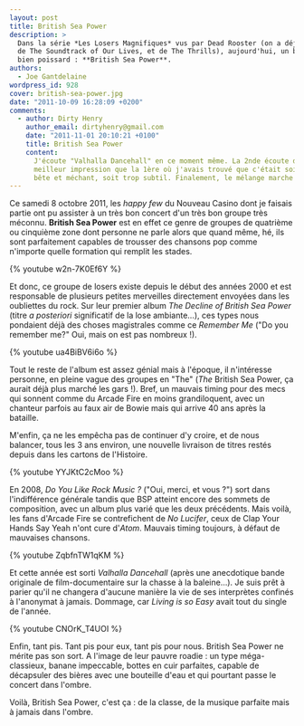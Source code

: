 ```yaml
---
layout: post
title: British Sea Power
description: >
  Dans la série *Les Losers Magnifiques* vus par Dead Rooster (on a déjà parlé
  de The Soundtrack of Our Lives, et de The Thrills), aujourd'hui, un bon groupe
  bien poissard : **British Sea Power**.
authors:
  - Joe Gantdelaine
wordpress_id: 928
cover: british-sea-power.jpg
date: "2011-10-09 16:28:09 +0200"
comments:
  - author: Dirty Henry
    author_email: dirtyhenry@gmail.com
    date: "2011-11-01 20:10:21 +0100"
    title: British Sea Power
    content:
      J'écoute "Valhalla Dancehall" en ce moment même. La 2nde écoute donne une
      meilleur impression que la 1ère où j'avais trouvé que c'était soit trop
      bête et méchant, soit trop subtil. Finalement, le mélange marche bien.
---
```


Ce samedi 8 octobre 2011, les _happy few_ du Nouveau Casino dont je faisais
partie ont pu assister à un très bon concert d'un très bon groupe très méconnu.
**British Sea Power** est en effet ce genre de groupes de quatrième ou cinquième
zone dont personne ne parle alors que quand même, hé, ils sont parfaitement
capables de trousser des chansons pop comme n'importe quelle formation qui
remplit les stades.

{% youtube w2n-7K0Ef6Y %}

Et donc, ce groupe de losers existe depuis le début des années 2000 et est
responsable de plusieurs petites merveilles directement envoyées dans les
oubliettes du rock. Sur leur premier album _The Decline of British Sea Power_
(titre _a posteriori_ significatif de la lose ambiante…), ces types nous
pondaient déjà des choses magistrales comme ce _Remember Me_ ("Do you remember
me?" Oui, mais on est pas nombreux !).

{% youtube ua4BiBV6i6o %}

Tout le reste de l'album est assez génial mais à l'époque, il n'intéresse
personne, en pleine vague des groupes en "The" (_The_ British Sea Power, ça
aurait déjà plus marché les gars !). Bref, un mauvais timing pour des mecs qui
sonnent comme du Arcade Fire en moins grandiloquent, avec un chanteur parfois au
faux air de Bowie mais qui arrive 40 ans après la bataille.

M'enfin, ça ne les empêcha pas de continuer d'y croire, et de nous balancer,
tous les 3 ans environ, une nouvelle livraison de titres restés depuis dans les
cartons de l'Histoire.

{% youtube YYJKtC2cMoo %}

En 2008, _Do You Like Rock Music ?_ ("Oui, merci, et vous ?") sort dans
l'indifférence générale tandis que BSP atteint encore des sommets de
composition, avec un album plus varié que les deux précédents. Mais voilà, les
fans d'Arcade Fire se contrefichent de _No Lucifer_, ceux de Clap Your Hands Say
Yeah n'ont cure d'_Atom_. Mauvais timing toujours, à défaut de mauvaises
chansons.

{% youtube ZqbfnTW1qKM %}

Et cette année est sorti _Valhalla Dancehall_ (après une anecdotique bande
originale de film-documentaire sur la chasse à la baleine…). Je suis prêt à
parier qu'il ne changera d'aucune manière la vie de ses interprètes confinés à
l'anonymat à jamais. Dommage, car _Living is so Easy_ avait tout du single de
l'année.

{% youtube CNOrK_T4UOI %}

Enfin, tant pis. Tant pis pour eux, tant pis pour nous. British Sea Power ne
mérite pas son sort. A l'image de leur pauvre roadie : un type méga-classieux,
banane impeccable, bottes en cuir parfaites, capable de décapsuler des bières
avec une bouteille d'eau et qui pourtant passe le concert dans l'ombre.

Voilà, British Sea Power, c'est ça : de la classe, de la musique parfaite mais à
jamais dans l'ombre.
